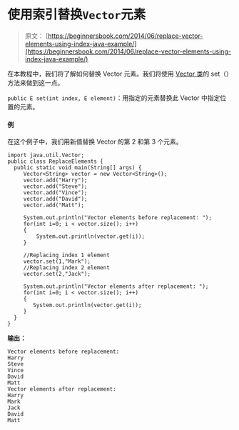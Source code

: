 # 使用索引替换`Vector`元素

> 原文： [https://beginnersbook.com/2014/06/replace-vector-elements-using-index-java-example/](https://beginnersbook.com/2014/06/replace-vector-elements-using-index-java-example/)

在本教程中，我们将了解如何替换 Vector 元素。我们将使用 [Vector 类](https://beginnersbook.com/2013/12/vector-in-java/ "Vector in Java")的 set（）方法来做到这一点。

`public E set(int index, E element)`：用指定的元素替换此 Vector 中指定位置的元素。

#### 例

在这个例子中，我们用新值替换 Vector 的第 2 和第 3 个元素。

```
import java.util.Vector;
public class ReplaceElements {
  public static void main(String[] args) {
     Vector<String> vector = new Vector<String>();
     vector.add("Harry");
     vector.add("Steve");
     vector.add("Vince");
     vector.add("David");
     vector.add("Matt");

     System.out.println("Vector elements before replacement: ");
     for(int i=0; i < vector.size(); i++)
     {
         System.out.println(vector.get(i));
     }

     //Replacing index 1 element
     vector.set(1,"Mark");
     //Replacing index 2 element
     vector.set(2,"Jack");

     System.out.println("Vector elements after replacement: ");
     for(int i=0; i < vector.size(); i++)
     {
        System.out.println(vector.get(i));
     }
  }
}
```

**输出：**

```
Vector elements before replacement: 
Harry
Steve
Vince
David
Matt
Vector elements after replacement: 
Harry
Mark
Jack
David
Matt
```